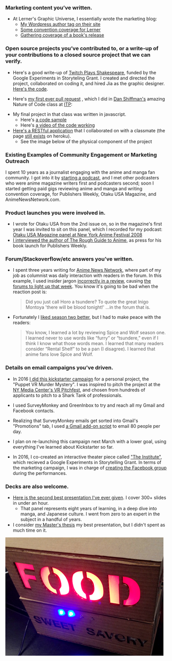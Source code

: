 <!-- TODO: didn't you get some actual sponsorship for your wedding?  Also you got into the GBOWR.  I would think that is a "tell me more" enough experience that is related enough (man, this person really does know how to market, and in innovative ways too) to include? -->
### Marketing content you’ve written.
- At Lerner's Graphic Universe, I essentially wrote the marketing blog:
   -  [My Wordpress author tag on their site](https://graphicuniverse.wordpress.com/author/erinfinnegan/)
   -  [Some convention coverage for Lerner](https://graphicuniverse.wordpress.com/2010/04/28/mocca2010/)
   -  [Gathering coverage of a book's release](https://graphicuniverse.wordpress.com/2010/08/25/early-praise-for-nolas-worlds/)

### Open source projects you’ve contributed to, or a write-up of your contributions to a closed source project that we can verify.
<!-- TODO: Project first.  Link to write up second.  I'm scanning this, and I'm not going to get past the first clause to be wowed by the grant funding -->
  - Here's a good write-up of [Twitch Plays Shakespeare](http://fromjia.com/projects/twitch/), funded by the Google Experiments in Storyteling Grant. I created and directed the project, collaborated on coding it, and hired Jia as the graphic designer. [Here's the code](https://github.com/futuremarc/Twitch-Plays-Hamlet).
  <!-- TODO: Nit -- unless you know that these guys are fans of DS, ITP, i'd keep the horn tooting adjectives (amazing) to your own stuff-->
  - Here's [my first ever pull request](https://github.com/shiffman/The-Nature-of-Code-S14/pull/1) , which I did in [Dan Shiffman's](https://www.youtube.com/user/shiffman) amazing Nature of Code class at [ITP](https://tisch.nyu.edu/itp):
  <!-- TODO: I wouldn't call these class projects?  No need to hide that they are, but there's a stigma involved in class related things
  So, maybe just talk about what each of these things are?  Then, in person, they'll ask why you did it, and you can say, oh it was for a class
  project-->
 - My final project in that class was written in javascript.
    - Here's [a code sample](https://github.com/ErinFinnegan/Omnomitron/blob/master/itallhappenshere.js)
    - Here's [a video of the code working](https://vimeo.com/100457165)
    <!-- TODO: a RESTful application that does (x) will stay in my brain more -->
- [Here's a RESTful application](https://github.com/kinasmith/isTheFloorFeeding/blob/master/heroku/public/index.html) that I collaborated on with a classmate (the page [still exists](http://isthefloorfeeding.herokuapp.com/) on heroku).
    - See the image below of the physical component of the project

### Existing Examples of Community Engagement or Marketing Outreach

<!-- I am scanning and want to know the what, but not the how.  You got paid to do this for 10 years, awesome!  -->
I spent 10 years as a journalist engaging with the anime and manga fan community. I got into it by [starting a podcast](https://itunes.apple.com/us/podcast/ninja-consultant-podcast/id74941727?mt=2), and I met other podcasters who were anime magazine writers first and podcasters second; soon I started getting paid gigs reviewing anime and manga and writing convention coverage, for Publishers Weekly, Otaku USA Magazine, and AnimeNewsNetwork.com.

### Product launches you were involved in.
  - I wrote for Otaku USA from the 2nd issue on, so in the magazine's first year I was invited to sit on this panel, which I recorded for my podcast: [Otaku USA Magazine panel at New York Anime Festival 2008](http://ninjaconsultant.com/?m=200811)
  - [I interviewed the author of The Rough Guide to Anime](https://www.publishersweekly.com/pw/by-topic/new-titles/adult-announcements/article/12974-an-anime-canon-for-all.html), as press for his book launch for Publishers Weekly.

### Forum/Stackoverflow/etc answers you’ve written.
<!-- I'd shy away from mentioning a place where you did something wrong in a post in the application material -->
- I spent three years writing for [Anime News Network](https://www.animenewsnetwork.com/advertising), where part of my job as columnist was daily interaction with readers in the forum. In this example, I used insider jargon [incorrectly in a review](https://www.animenewsnetwork.com/shelf-life/2010-01-04#spice), causing [the forums to light up that week](https://www.animenewsnetwork.com/bbs/phpBB2/viewtopic.php?t=126151).  You know it's going to be bad when the reaction post is:
   > Did you just call Horo a tsundere? To quote the great Inigo Montoya 'there will be blood tonight!' ...in the forum that is.
   <!-- TODO: THIS IS GOOD! The "I learned that a part of 'infomational content' is really 'marketing' and even as a critic you have to keep the content in line, to some extent, with audience expectations"  I feel like you are a person who does a job and thinks about it, learns, and improves in your ability to do it -->
- Fortunately I [liked season two better](https://www.animenewsnetwork.com/shelf-life/2011-09-26#spice), but I had to make peace with the readers:

  <!-- TODO: As a non anime person reading your application, I am lost and don't care. -->
   > You know, I learned a lot by reviewing Spice and Wolf season one. I learned never to use words like “furry” or “tsundere,” even if I think I know what those words mean. I learned that many readers consider “Rental Shelf” to be a pan (I disagree). I learned that anime fans love Spice and Wolf.

### Details on email campaigns you’ve driven.
<!-- TODO: I don't care about what inspired you -->
- In 2016 [I did this kickstarter campaign](https://www.kickstarter.com/projects/432973105/puppet-vr-murder-mystery) for a personal project, the "Puppet VR Murder Mystery". I was inspired to pitch the project at the [NY Media Center's VR Pitchfest](http://nymediacenter.com/events/event/?id=46910F62-0543-4157-B569EF3C490345BE&slugid=virtual-reality-pitchfest), and chosen from hundreds of applicants to pitch to a Shark Tank of professionals.
<!-- TODO: you don't try and do things, you do them.  Highlight why this is important.  I don't know why using both of these is better than just emailing.  Maybe I used these things to ensure that every contact I'd ever made would be exposed to this (maybe more than once, and I timed things so I'd get the right engagement) -->
  - I used SurveyMonkey and GreenInbox to try and reach all my Gmail and Facebook contacts.
  <!-- TODO: YES! Re-order.  I did (x) to acommplish (y).  I might only read half of this, because I'm scanning, and In this order I only know that you know about email filtering.  If I read the other half, there's a good chance I know that you know abotu email filtering because why else would you do that -->
  - Realizing that SurveyMonkey emails get sorted into Gmail's "Promotions" tab, I used [a Gmail add-on script](https://chrome.google.com/webstore/detail/mail-merge-with-attachmen/nifmcbjailaccmombpjjpijjbfoicppp) to email 80 people per day.
  <!-- TODO: I don't care about your future plans, I care about whether you will be good for my company. -->
  - I plan on re-launching this campaign next March with a lower goal, using everything I've learned about Kickstarter so far.

<!-- TODO: SPELL recieved CORRECTLY  -->
- In 2016, I co-created an interactive theater piece called ["The Institute"](https://sharangbiswas.myportfolio.com/the-institute), which recieved a Google Experiments in Storytelling Grant.  In terms of the marketing campaign, I was in charge of [creating the Facebook group](https://www.facebook.com/TheInstituteAtTheBrick/) during the performances.


###  Decks are also welcome.
<!-- TODO: why are you not giving me your best one first?!?!?!?!?!?!  As a rushed person reading this with little attention, I am furious that you would do this to me and think you must not know how important it is to order content for the readers ease and attention.  But, yeah, there is a lot that is good about this.  I think putting it second, and explaining that (as you do here) is good.  No one is going to click through to either of these anyway (MAYBE NOT TRUE, DON'T BE AS CYNICAL AS I AM.) -->
 - [Here is the second best presentation I've ever given](https://vimeo.com/30828018).  I cover 300+ slides in under an hour.
   - That panel represents eight years of learning, in a deep dive into manga, and Japanese culture. I went from zero to an expert in the subject in a handful of years.
 - I consider [my Master's thesis](https://vimeo.com/128758304) my best presentation, but I didn't spent as much time on it.

![Food Sign](https://github.com/ErinFinnegan/AdobeApplication/blob/master/isthefloorfeeding.jpg)
